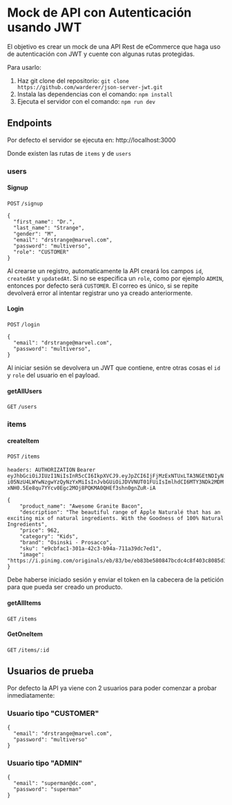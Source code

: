 # Mock de API con Autenticación usando JWT

El objetivo es crear un mock de una API Rest de eCommerce que haga uso de autenticación con JWT y cuente con algunas rutas protegidas.

Para usarlo:
1) Haz git clone del repositorio: `git clone https://github.com/warderer/json-server-jwt.git`
2) Instala las dependencias con el comando: `npm install`
3) Ejecuta el servidor con el comando: `npm run dev`

## Endpoints
Por defecto el servidor se ejecuta en: http://localhost:3000

Donde existen las rutas de `items` y de `users`

### users

#### Signup
`POST`
`/signup`

```
{
  "first_name": "Dr.",
  "last_name": "Strange",
  "gender": "M",
  "email": "drstrange@marvel.com",
  "password": "multiverso",
  "role": "CUSTOMER"
}
```
Al crearse un registro, automaticamente la API creará los campos `id`, `createdAt` y `updatedAt`.
Si no se especifica un `role`, como por ejemplo `ADMIN`, entonces por defecto será `CUSTOMER`.
El correo es único, si se repite devolverá error al intentar registrar uno ya creado anteriormente.

#### Login
`POST`
`/login`
```
{
  "email": "drstrange@marvel.com",
  "password": "multiverso",
}
```
Al iniciar sesión se devolvera un JWT que contiene, entre otras cosas el `id` y `role` del usuario en el payload.

#### getAllUsers
`GET`
`/users`


### items

#### createItem
`POST`
`/items`

`headers: AUTHORIZATION`
`Bearer eyJhbGciOiJIUzI1NiIsInR5cCI6IkpXVCJ9.eyJpZCI6IjFjMzExNTUxLTA3NGEtNDIyNi05NzU4LWYwNzgwYzQyNzYxMiIsInJvbGUiOiJDVVNUT01FUiIsImlhdCI6MTY3NDk2MDMxNH0.5Ee8qu7YYcv0Egc2MOj8PQKMA0QHEf3shn0gnZuR-iA`

```
{
    "product_name": "Awesome Granite Bacon",
    "description": "The beautiful range of Apple Naturalé that has an exciting mix of natural ingredients. With the Goodness of 100% Natural Ingredients",
    "price": 962,
    "category": "Kids",
    "brand": "Osinski - Prosacco",
    "sku": "e9cbfac1-301a-42c3-b94a-711a39dc7ed1",
    "image": "https://i.pinimg.com/originals/eb/83/be/eb83be580847bcdc4c8f403c8085d3c8.jpg"
}
```
Debe haberse iniciado sesión y enviar el token en la cabecera de la petición para que pueda ser creado un producto.

#### getAllItems
`GET`
`/items`

#### GetOneItem
`GET`
`/items/:id`


## Usuarios de prueba
Por defecto la API ya viene con 2 usuarios para poder comenzar a probar inmediatamente:

### Usuario tipo "CUSTOMER"
```
{
  "email": "drstrange@marvel.com",
  "password": "multiverso"
}
```

### Usuario tipo "ADMIN"
```
{
  "email": "superman@dc.com",
  "password": "superman"
}
```
